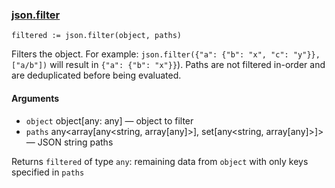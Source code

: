 ### [json.filter](https://www.openpolicyagent.org/docs/policy-reference/#builtin-object-jsonfilter)

```rego
filtered := json.filter(object, paths)
```

Filters the object. For example: `json.filter({"a": {"b": "x", "c": "y"}}, ["a/b"])` will result in `{"a": {"b": "x"}}`). Paths are not filtered in-order and are deduplicated before being evaluated.


#### Arguments

- `object` object[any: any] — object to filter
- `paths` any<array[any<string, array[any]>], set[any<string, array[any]>]> — JSON string paths


Returns `filtered` of type `any`: remaining data from `object` with only keys specified in `paths`
